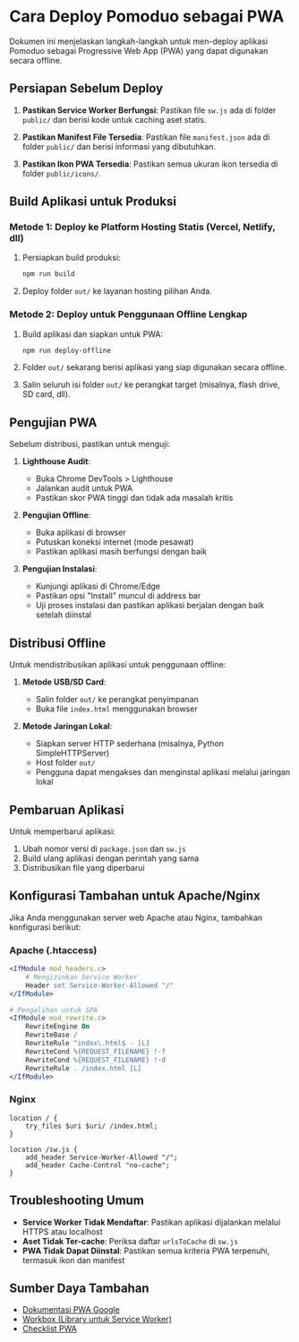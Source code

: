 # Cara Deploy Pomoduo sebagai PWA

Dokumen ini menjelaskan langkah-langkah untuk men-deploy aplikasi Pomoduo sebagai Progressive Web App (PWA) yang dapat digunakan secara offline.

## Persiapan Sebelum Deploy

1. **Pastikan Service Worker Berfungsi**:
   Pastikan file `sw.js` ada di folder `public/` dan berisi kode untuk caching aset statis.

2. **Pastikan Manifest File Tersedia**:
   Pastikan file `manifest.json` ada di folder `public/` dan berisi informasi yang dibutuhkan.

3. **Pastikan Ikon PWA Tersedia**:
   Pastikan semua ukuran ikon tersedia di folder `public/icons/`.

## Build Aplikasi untuk Produksi

### Metode 1: Deploy ke Platform Hosting Statis (Vercel, Netlify, dll)

1. Persiapkan build produksi:
   ```bash
   npm run build
   ```

2. Deploy folder `out/` ke layanan hosting pilihan Anda.

### Metode 2: Deploy untuk Penggunaan Offline Lengkap

1. Build aplikasi dan siapkan untuk PWA:
   ```bash
   npm run deploy-offline
   ```

2. Folder `out/` sekarang berisi aplikasi yang siap digunakan secara offline.

3. Salin seluruh isi folder `out/` ke perangkat target (misalnya, flash drive, SD card, dll).

## Pengujian PWA

Sebelum distribusi, pastikan untuk menguji:

1. **Lighthouse Audit**:
   - Buka Chrome DevTools > Lighthouse
   - Jalankan audit untuk PWA
   - Pastikan skor PWA tinggi dan tidak ada masalah kritis

2. **Pengujian Offline**:
   - Buka aplikasi di browser
   - Putuskan koneksi internet (mode pesawat)
   - Pastikan aplikasi masih berfungsi dengan baik

3. **Pengujian Instalasi**:
   - Kunjungi aplikasi di Chrome/Edge
   - Pastikan opsi "Install" muncul di address bar
   - Uji proses instalasi dan pastikan aplikasi berjalan dengan baik setelah diinstal

## Distribusi Offline

Untuk mendistribusikan aplikasi untuk penggunaan offline:

1. **Metode USB/SD Card**:
   - Salin folder `out/` ke perangkat penyimpanan
   - Buka file `index.html` menggunakan browser

2. **Metode Jaringan Lokal**:
   - Siapkan server HTTP sederhana (misalnya, Python SimpleHTTPServer)
   - Host folder `out/`
   - Pengguna dapat mengakses dan menginstal aplikasi melalui jaringan lokal

## Pembaruan Aplikasi

Untuk memperbarui aplikasi:

1. Ubah nomor versi di `package.json` dan `sw.js`
2. Build ulang aplikasi dengan perintah yang sama
3. Distribusikan file yang diperbarui

## Konfigurasi Tambahan untuk Apache/Nginx

Jika Anda menggunakan server web Apache atau Nginx, tambahkan konfigurasi berikut:

### Apache (.htaccess)

```apache
<IfModule mod_headers.c>
    # Mengizinkan Service Worker
    Header set Service-Worker-Allowed "/"
</IfModule>

# Pengalihan untuk SPA
<IfModule mod_rewrite.c>
    RewriteEngine On
    RewriteBase /
    RewriteRule ^index\.html$ - [L]
    RewriteCond %{REQUEST_FILENAME} !-f
    RewriteCond %{REQUEST_FILENAME} !-d
    RewriteRule . /index.html [L]
</IfModule>
```

### Nginx

```nginx
location / {
    try_files $uri $uri/ /index.html;
}

location /sw.js {
    add_header Service-Worker-Allowed "/";
    add_header Cache-Control "no-cache";
}
```

## Troubleshooting Umum

- **Service Worker Tidak Mendaftar**: Pastikan aplikasi dijalankan melalui HTTPS atau localhost
- **Aset Tidak Ter-cache**: Periksa daftar `urlsToCache` di `sw.js`
- **PWA Tidak Dapat Diinstal**: Pastikan semua kriteria PWA terpenuhi, termasuk ikon dan manifest

## Sumber Daya Tambahan

- [Dokumentasi PWA Google](https://web.dev/progressive-web-apps/)
- [Workbox (Library untuk Service Worker)](https://developers.google.com/web/tools/workbox)
- [Checklist PWA](https://web.dev/pwa-checklist/) 